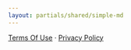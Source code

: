 ```yaml
---
layout: partials/shared/simple-md
---
```


[Terms Of Use](https://github.com/orbs-network/orbs-spec/blob/master/NETWORK-TOU.md) · [Privacy Policy](/privacy-policy)
